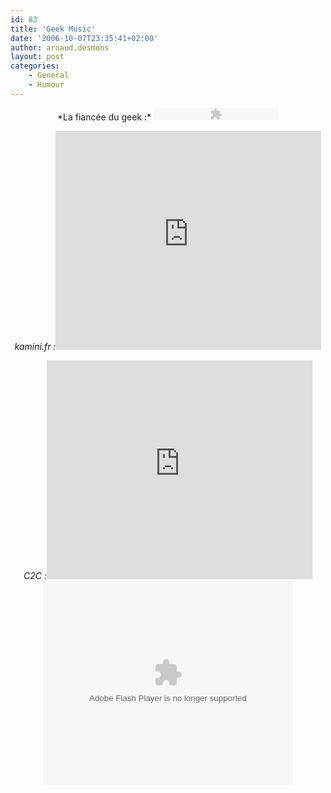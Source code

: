 ```yaml
---
id: 83
title: 'Geek Music'
date: '2006-10-07T23:35:41+02:00'
author: arnaud.desmons
layout: post
categories:
    - General
    - Humour
---
```


<center>*La fiancée du geek :* <object data="http://www.manuserve.com/flash/dewplayer.swf?son=http://www.manuserve.com/public/manu_serve_la_fiancee_du_geek.mp3&bgcolor=FFFFFF&autostart=0" height="20" type="application/x-shockwave-flash" width="200"><param name="movie" value="http://www.manuserve.com/flash/dewplayer.swf?son=http://www.manuserve.com/public/manu_serve_la_fiancee_du_geek.mp3&autostart=0"></param></object>  
  
*kamini.fr :*<object height="350" width="425"><param name="movie" value="http://www.youtube.com/v/wPJ-xRaw2l8"></param><param name="wmode" value="transparent"></param><embed height="350" src="http://www.youtube.com/v/wPJ-xRaw2l8" type="application/x-shockwave-flash" width="425" wmode="transparent"></embed></object>  
  
*C2C :*<object height="350" width="425"><param name="movie" value="http://www.youtube.com/v/L4_Ue2lrwTQ"></param><param name="wmode" value="transparent"></param><embed height="350" src="http://www.youtube.com/v/L4_Ue2lrwTQ" type="application/x-shockwave-flash" width="425" wmode="transparent"></embed></object><embed id="VideoPlayback" src="http://video.google.com/googleplayer.swf?docId=551670992127427964&hl=fr" style="width:400px; height:326px;" type="application/x-shockwave-flash"></embed></center>  
